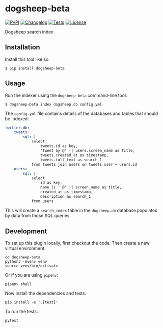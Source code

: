 # dogsheep-beta

[![PyPI](https://img.shields.io/pypi/v/dogsheep-beta.svg)](https://pypi.org/project/dogsheep-beta/)
[![Changelog](https://img.shields.io/github/v/release/dogsheep/beta?include_prereleases&label=changelog)](https://github.com/dogsheep/beta/releases)
[![Tests](https://github.com/dogsheep/beta/workflows/Test/badge.svg)](https://github.com/dogsheep/beta/actions?query=workflow%3ATest)
[![License](https://img.shields.io/badge/license-Apache%202.0-blue.svg)](https://github.com/dogsheep/beta/blob/main/LICENSE)

Dogsheep search index

## Installation

Install this tool like so:

    $ pip install dogsheep-beta

## Usage

Run the indexer using the `dogsheep-beta` command-line tool:

    $ dogsheep-beta index dogsheep.db config.yml

The `config.yml` file contains details of the databases and tables that should be indexed:

```yaml
twitter.db:
    tweets:
        sql: |-
            select
                tweets.id as key,
                'Tweet by @' || users.screen_name as title,
                tweets.created_at as timestamp,
                tweets.full_text as search_1
            from tweets join users on tweets.user = users.id
    users:
        sql: |-
            select
                id as key,
                name || ' @' || screen_name as title,
                created_at as timestamp,
                description as search_1
            from users
```

This will create a `search_index` table in the `dogsheep.db` database populated by data from those SQL queries.

## Development

To set up this plugin locally, first checkout the code. Then create a new virtual environment:

    cd dogsheep-beta
    python3 -mvenv venv
    source venv/bin/activate

Or if you are using `pipenv`:

    pipenv shell

Now install the dependencies and tests:

    pip install -e '.[test]'

To run the tests:

    pytest
